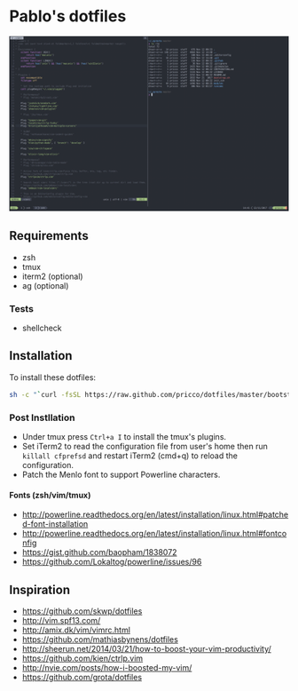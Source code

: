 # Pablo's dotfiles
![Screen Shot](https://github.com/pricco/dotfiles/raw/master/screenshot.png)

## Requirements

* zsh
* tmux
* iterm2 (optional)
* ag (optional)

### Tests
* shellcheck

## Installation

To install these dotfiles:

```bash
sh -c "`curl -fsSL https://raw.github.com/pricco/dotfiles/master/bootstrap.sh`"
```

### Post Instllation

* Under tmux press `Ctrl+a I` to install the tmux's plugins.
* Set iTerm2 to read the configuration file from user's home then run
  `killall cfprefsd` and restart iTerm2 (cmd+q) to reload the configuration.
* Patch the Menlo font to support Powerline characters.

#### Fonts (zsh/vim/tmux)

* http://powerline.readthedocs.org/en/latest/installation/linux.html#patched-font-installation
* http://powerline.readthedocs.org/en/latest/installation/linux.html#fontconfig
* https://gist.github.com/baopham/1838072
* https://github.com/Lokaltog/powerline/issues/96

## Inspiration

* https://github.com/skwp/dotfiles
* http://vim.spf13.com/
* http://amix.dk/vim/vimrc.html
* https://github.com/mathiasbynens/dotfiles
* http://sheerun.net/2014/03/21/how-to-boost-your-vim-productivity/
* https://github.com/kien/ctrlp.vim
* http://nvie.com/posts/how-i-boosted-my-vim/
* https://github.com/grota/dotfiles
